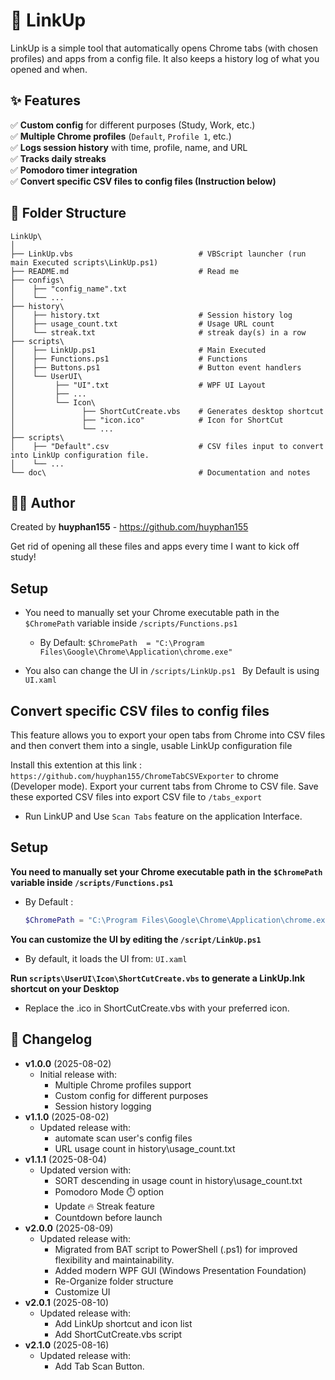 # 🚀 LinkUp

LinkUp is a simple tool that automatically opens Chrome tabs (with chosen profiles) and apps from a config file.
It also keeps a history log of what you opened and when.

## ✨ Features
✅ **Custom config** for different purposes (Study, Work, etc.)  
✅ **Multiple Chrome profiles** (`Default`, `Profile 1`, etc.)  
✅ **Logs session history** with time, profile, name, and URL  
✅ **Tracks daily streaks**  
✅ **Pomodoro timer integration**  
✅ **Convert specific CSV files to config files (Instruction below)**

## 📂 Folder Structure
```
LinkUp\
│
├── LinkUp.vbs                            # VBScript launcher (run main Executed scripts\LinkUp.ps1)
├── README.md                             # Read me
├── configs\              
│    ├── "config_name".txt
│    └── ...
├── history\
│    ├── history.txt                      # Session history log
│    ├── usage_count.txt                  # Usage URL count
│    └── streak.txt                       # streak day(s) in a row
├── scripts\
│    ├── LinkUp.ps1                       # Main Executed
│    ├── Functions.ps1                    # Functions
│    ├── Buttons.ps1                      # Button event handlers
│    └── UserUI\              
│         ├── "UI".txt                    # WPF UI Layout
│         ├── ...
│         └── Icon\       
│               ├── ShortCutCreate.vbs    # Generates desktop shortcut
│               ├── "icon.ico"            # Icon for ShortCut
│               └── ...
├── scripts\
│    ├── "Default".csv                    # CSV files input to convert into LinkUp configuration file.
│    └── ...
└── doc\                                  # Documentation and notes
```
## 🧑‍💻 Author
Created by **huyphan155** - https://github.com/huyphan155

Get rid of opening all these files and apps every time I want to kick off study!

## Setup

- You need to manually set your Chrome executable path in the `$ChromePath` variable inside `/scripts/Functions.ps1 `

  - By Default:  `$ChromePath  = "C:\Program Files\Google\Chrome\Application\chrome.exe"`

- You also can change the UI in `/scripts/LinkUp.ps1 `
By Default is using  `UI.xaml`

## Convert specific CSV files to config files
This feature allows you to export your open tabs from Chrome into CSV files and then convert them into a single, usable LinkUp configuration file

Install this extention at this link : `https://github.com/huyphan155/ChromeTabCSVExporter` to chrome (Developer mode). 
Export your current tabs from Chrome to CSV file. 
Save these exported CSV files into export CSV file to `/tabs_export`

- Run LinkUP and Use `Scan Tabs` feature on the application Interface.


## Setup

**You need to manually set your Chrome executable path in the `$ChromePath` variable inside `/scripts/Functions.ps1`**  
   - By Default :  
     ```powershell
     $ChromePath = "C:\Program Files\Google\Chrome\Application\chrome.exe"
     ```

**You can customize the UI by editing the `/script/LinkUp.ps1`**  
   - By default, it loads the UI from: `UI.xaml`

**Run `scripts\UserUI\Icon\ShortCutCreate.vbs` to generate a LinkUp.lnk shortcut on your Desktop**  
   - Replace the .ico in ShortCutCreate.vbs with your preferred icon.

## 📅 Changelog
- **v1.0.0** (2025-08-02)  
  - Initial release with:
    - Multiple Chrome profiles support
    - Custom config for different purposes
    - Session history logging
- **v1.1.0** (2025-08-02)  
  - Updated release with:
    - automate scan user's config files
    - URL usage count in  history\usage_count.txt
- **v1.1.1** (2025-08-04)  
  - Updated version with:
    - SORT descending in usage count in history\usage_count.txt
    - Pomodoro Mode ⏱️ option
    - Update 🔥 Streak feature
    - Countdown before launch
- **v2.0.0** (2025-08-09)
  - Updated release with:
    - Migrated from BAT script to PowerShell (.ps1) for improved flexibility and maintainability.
    - Added modern WPF GUI (Windows Presentation Foundation)
    - Re-Organize folder structure
    - Customize UI
- **v2.0.1** (2025-08-10)
  - Updated release with:
    - Add LinkUp shortcut and icon list
    - Add ShortCutCreate.vbs script
- **v2.1.0** (2025-08-16)
  - Updated release with:
    - Add Tab Scan Button.
